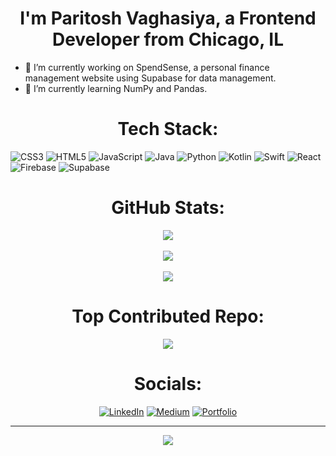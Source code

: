 # <div align="center">I'm Paritosh Vaghasiya, a Frontend Developer from Chicago, IL</div> 
- 🔭 I’m currently working on SpendSense, a personal finance management website using Supabase for data management.
- 🌱 I’m currently learning NumPy and Pandas.

# <div align="center">Tech Stack:</div>
![CSS3](https://img.shields.io/badge/css3-%231572B6.svg?style=for-the-badge&logo=css3&logoColor=white) ![HTML5](https://img.shields.io/badge/html5-%23E34F26.svg?style=for-the-badge&logo=html5&logoColor=white) ![JavaScript](https://img.shields.io/badge/javascript-%23323330.svg?style=for-the-badge&logo=javascript&logoColor=%23F7DF1E) ![Java](https://img.shields.io/badge/java-%23ED8B00.svg?style=for-the-badge&logo=openjdk&logoColor=white) ![Python](https://img.shields.io/badge/python-3670A0?style=for-the-badge&logo=python&logoColor=ffdd54) ![Kotlin](https://img.shields.io/badge/kotlin-%237F52FF.svg?style=for-the-badge&logo=kotlin&logoColor=white) ![Swift](https://img.shields.io/badge/swift-F54A2A?style=for-the-badge&logo=swift&logoColor=white) ![React](https://img.shields.io/badge/react-%2320232a.svg?style=for-the-badge&logo=react&logoColor=%2361DAFB) ![Firebase](https://img.shields.io/badge/firebase-a08021?style=for-the-badge&logo=firebase&logoColor=ffcd34) ![Supabase](https://img.shields.io/badge/Supabase-3ECF8E?style=for-the-badge&logo=supabase&logoColor=white)

# <div align="center">GitHub Stats:</div>
<div align="center"><img src="https://github-readme-stats.vercel.app/api?username=V-Paritosh&show_icons=true&theme=dark&hide_border=false&include_all_commits=true&count_private=true" align="center" /></div><br>
<div align="center"><img src="https://github-readme-streak-stats.herokuapp.com/?user=V-Paritosh&theme=dark&hide_border=false" align="center" /></div><br>  
<div align="center"><img src="https://github-readme-stats.vercel.app/api/top-langs/?username=V-Paritosh&theme=dark&hide_border=false&include_all_commits=true&count_private=true&layout=compact" align="center" /></div>  

# <div align="center">Top Contributed Repo:</div>
<div align="center"><img src="https://github-contributor-stats.vercel.app/api?username=V-Paritosh&limit=5&theme=dark&combine_all_yearly_contributions=true" align="center" /></div>

# <div align="center">Socials: </div>
<div align="center"> <a href="https://www.linkedin.com/in/paritosh-vaghasiya-61921a2b8" target="_blank"><img src="https://img.shields.io/badge/LinkedIn-%231572B6.svg?style=for-the-badge&logo=linkedin&logoColor=white" alt="LinkedIn"></a> <a href="https://medium.com/@paritoshvaghasiya" target="_blank"><img src="https://img.shields.io/badge/Medium-12100E.svg?style=for-the-badge&logo=medium&logoColor=white" alt="Medium"></a> <a href="https://v-paritosh.github.io/" target="_blank"><img src="https://img.shields.io/badge/Portfolio-%23000.svg?style=for-the-badge&logo=portfolio&logoColor=white" alt="Portfolio"></a> </div>

---
<div align="center"><img src="https://visitcount.itsvg.in/api?id=V-Paritosh&icon=2&color=0" align="center" /></div> 
